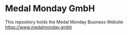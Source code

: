 # Medal Monday GmbH

This repository holds the Medal Monday Business Website https://www.medalmonday.gmbh
